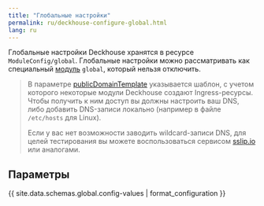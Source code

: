 ```yaml
---
title: "Глобальные настройки"
permalink: ru/deckhouse-configure-global.html
lang: ru
---
```


Глобальные настройки Deckhouse хранятся в ресурсе `ModuleConfig/global`. Глобальные настройки можно рассматривать как специальный [модуль](./#настройка-модуля) `global`, который нельзя отключить.

> В параметре [publicDomainTemplate](#parameters-modules-publicdomaintemplate) указывается шаблон, с учетом которого некоторые модули Deckhouse создают Ingress-ресурсы. Чтобы получить к ним доступ вы должны настроить ваш DNS, либо добавить DNS-записи локально (например в файле `/etc/hosts` для Linux).
>
> Если у вас нет возможности заводить wildcard-записи DNS, для целей тестирования вы можете воспользоваться сервисом [sslip.io](https://sslip.io) или аналогами.

## Параметры

{{ site.data.schemas.global.config-values | format_configuration }}
